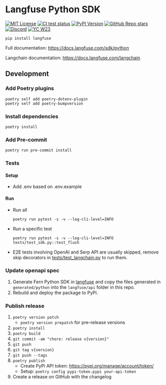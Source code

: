 # Langfuse Python SDK

[![MIT License](https://img.shields.io/badge/License-MIT-red.svg?style=flat-square)](https://opensource.org/licenses/MIT)
[![CI test status](https://img.shields.io/github/actions/workflow/status/langfuse/langfuse-python/ci.yml?style=flat-square&label=All%20tests)](https://github.com/langfuse/langfuse-python/actions/workflows/ci.yml?query=branch%3Amain)
[![PyPI Version](https://img.shields.io/pypi/v/langfuse.svg?style=flat-square&label=pypi+langfuse)](https://pypi.python.org/pypi/langfuse)
[![GitHub Repo stars](https://img.shields.io/github/stars/langfuse/langfuse?style=flat-square&logo=GitHub&label=langfuse%2Flangfuse)](https://github.com/langfuse/langfuse)
[![Discord](https://img.shields.io/discord/1111061815649124414?style=flat-square&logo=Discord&logoColor=white&label=Discord&color=%23434EE4)](https://discord.gg/7NXusRtqYU)
[![YC W23](https://img.shields.io/badge/Y%20Combinator-W23-orange?style=flat-square)](https://www.ycombinator.com/companies/langfuse)

```
pip install langfuse
```

Full documentation: https://docs.langfuse.com/sdk/python

Langchain documentation: https://docs.langfuse.com/langchain

## Development

### Add Poetry plugins

```
poetry self add poetry-dotenv-plugin
poetry self add poetry-bumpversion
```

### Install dependencies

```
poetry install
```

### Add Pre-commit

```
poetry run pre-commit install
```

### Tests

#### Setup

- Add .env based on .env.example

#### Run

- Run all
  ```
  poetry run pytest -s -v --log-cli-level=INFO
  ```
- Run a specific test
  ```
  poetry run pytest -s -v --log-cli-level=INFO tests/test_sdk.py::test_flush
  ```
- E2E tests involving OpenAI and Serp API are usually skipped, remove skip decorators in [tests/test_langchain.py](tests/test_langchain.py) to run them.

### Update openapi spec

1. Generate Fern Python SDK in [langfuse](https://github.com/langfuse/langfuse) and copy the files generated in `generated/python` into the `langfuse/api` folder in this repo.
2. Rebuild and deploy the package to PyPi.

### Publish release

1. `poetry version patch`
   - `poetry version prepatch` for pre-release versions
2. `poetry install`
3. `poetry build`
4. `git commit -am "chore: release v{version}"`
5. `git push`
6. `git tag v{version}`
7. `git push --tags`
8. `poetry publish`
   - Create PyPi API token: https://pypi.org/manage/account/token/
   - Setup: `poetry config pypi-token.pypi your-api-token`
9. Create a release on GitHub with the changelog
